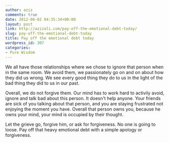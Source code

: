 ```yaml
---
author: aziz
comments: true
date: 2012-06-02 04:35:34+00:00
layout: post
link: http://azizali.com/pay-off-the-emotional-debt-today/
slug: pay-off-the-emotional-debt-today
title: Pay off the emotional debt today
wordpress_id: 307
categories:
- Pure Wisdom
---
```


We all have those relationships where we chose to ignore that person when in the same room. We avoid them, we passionately go on and on about how they did us wrong. We see every good thing they do to us in the light of the bad thing they did to us in our past.

Overall, we do not forgive them. Our mind has to work hard to activily avoid, ignore and talk bad about this person. It doesn't help anyone. Your friends are sick of you talking about that person, and you are staying frustrated not enjoying the moment you have. Overall that person owns you, because he owns your mind, your mind is occupied by their thought.

Let the grieve go, forgive him, or ask for forgiveness. No one is going to loose. Pay off that heavy emotional debt with a simple apology or forgiveness.

